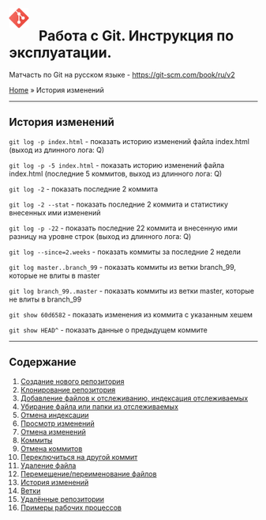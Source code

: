 <img src="images/git_icon.svg" width="40" style="float: left; margin-right: 20px"/> 

# Работа с Git. Инструкция по эксплуатации.
Матчасть по Git на русском языке - https://git-scm.com/book/ru/v2

[Home](readme.md) » История изменений
________________________

## История изменений

`git log -p index.html` - показать историю изменений файла index.html (выход из длинного лога: Q)

`git log -p -5 index.html` - показать историю изменений файла index.html (последние 5 коммитов, выход из длинного лога: Q)

`git log -2` - показать последние 2 коммита

`git log -2 --stat` - показать последние 2 коммита и статистику внесенных ими изменений

`git log -p -22` - показать последние 22 коммита и внесенную ими разницу на уровне строк (выход из длинного лога: Q)

`git log --since=2.weeks` - показать коммиты за последние 2 недели

`git log master..branch_99` - показать коммиты из ветки branch_99, которые не влиты в master

`git log branch_99..master` - показать коммиты из ветки master, которые не влиты в branch_99

`git show 60d6582` - показать изменения из коммита с указанным хешем

`git show HEAD^` - показать данные о предыдущем коммите



______________________________

## Содержание

1. [Создание нового репозитория](add_repo.md)
1. [Клонирование репозитория](clone_repo.md)
1. [Добавление файлов к отслеживанию, индексация отслеживаемых](add_file.md)
1. [Убирание файла или папки из отслеживаемых](rm_file.md)
1. [Отмена индексации](reset_index.md)
1. [Просмотр изменений](diff.md)
1. [Отмена изменений](checkout.md)
1. [Коммиты](commit.md)
1. [Отмена коммитов](revert.md)
1. [Переключиться на другой коммит](switch.md)
1. [Удаление файла](delete_file.md)
1. [Перемещение/переименование файлов](mv_file.md)
1. [История изменений](log.md)
1. [Ветки](branch.md)
1. [Удалённые репозитории](remote_repo.md)
1. [Примеры рабочих процессов](other.md)




